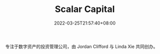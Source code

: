 ﻿---
weight: 
title: "Scalar Capital"
description: "专注于数字资产的投资管理公司，由 Jordan Clifford 与 Linda Xie 共同创办"
date: 2022-03-25T21:57:40+08:00
lastmod: 2022-03-25T16:45:40+08:00
draft: false
authors: ["Metabd"]
featuredImage: "scalar-capital.jpg"
link: ""
tags: ["投资机构","Scalar Capital"]
categories: ["navigation"]
navigation: ["投资机构"]
lightgallery: true
toc: true
pinned: false
recommend: false
recommend1: false
---
专注于数字资产的投资管理公司，由 Jordan Clifford 与 Linda Xie 共同创办。
